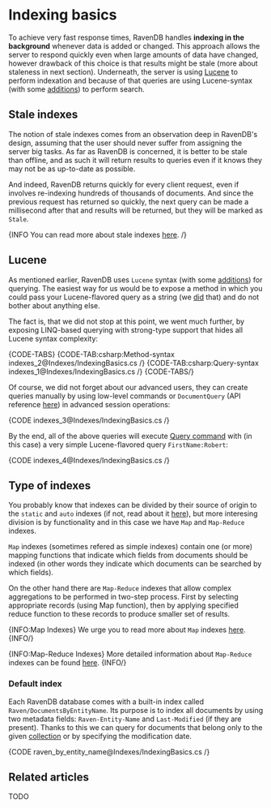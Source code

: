 ﻿# Indexing basics

To achieve very fast response times, RavenDB handles **indexing in the background** whenever data is added or changed. This approach allows the server to respond quickly even when large amounts of data have changed, however drawback of this choice is that results might be stale (more about staleness in next section). Underneath, the server is using [Lucene](http://lucene.apache.org/) to perform indexation and because of that queries are using Lucene-syntax (with some [additions](../indexes/querying/full-query-syntax)) to perform search.

## Stale indexes

The notion of stale indexes comes from an observation deep in RavenDB's design, assuming that the user should never suffer from assigning the server big tasks. As far as RavenDB is concerned, it is better to be stale than offline, and as such it will return results to queries even if it knows they may not be as up-to-date as possible.

And indeed, RavenDB returns quickly for every client request, even if involves re-indexing hundreds of thousands of documents. And since the previous request has returned so quickly, the next query can be made a millisecond after that and results will be returned, but they will be marked as `Stale`.

{INFO You can read more about stale indexes [here](../indexes/stale-indexes). /}

## Lucene

As mentioned earlier, RavenDB uses `Lucene` syntax (with some [additions](../indexes/querying/full-query-syntax)) for querying. The easiest way for us would be to expose a method in which you could pass your Lucene-flavored query as a string (we [did](../client-api/commands/querying/how-to-query-a-database) that) and do not bother about anything else.

The fact is, that we did not stop at this point, we went much further, by exposing LINQ-based querying with strong-type support that hides all Lucene syntax complexity:

{CODE-TABS}
{CODE-TAB:csharp:Method-syntax indexes_2@Indexes/IndexingBasics.cs /}
{CODE-TAB:csharp:Query-syntax indexes_1@Indexes/IndexingBasics.cs /}
{CODE-TABS/}

Of course, we did not forget about our advanced users, they can create queries manually by using low-level commands or `DocumentQuery` (API reference [here](../client-api/session/querying/lucene/how-to-use-lucene-in-queries)) in advanced session operations:

{CODE indexes_3@Indexes/IndexingBasics.cs /}

By the end, all of the above queries will execute [Query command](../client-api/commands/querying/how-to-query-a-database) with (in this case) a very simple Lucene-flavored query `FirstName:Robert`:

{CODE indexes_4@Indexes/IndexingBasics.cs /}

## Type of indexes

You probably know that indexes can be divided by their source of origin to the `static` and `auto` indexes (if not, read about it [here](../indexes/creating-and-deploying)), but more interesing division is by functionality and in this case we have `Map` and `Map-Reduce` indexes.

`Map` indexes (sometimes refered as simple indexes) contain one (or more) mapping functions that indicate which fields from documents should be indexed (in other words they indicate which documents can be searched by which fields).

On the other hand there are `Map-Reduce` indexes that allow complex aggregations to be performed in two-step process. First by selecting appropriate records (using Map function), then by applying specified reduce function to these records to produce smaller set of results.

{INFO:Map Indexes}
We urge you to read more about `Map` indexes [here](../indexes/map-indexes).
{INFO/}

{INFO:Map-Reduce Indexes}
More detailed information about `Map-Reduce` indexes can be found [here](../indexes/map-reduce-indexes).
{INFO/}

### Default index

Each RavenDB database comes with a built-in index called `Raven/DocumentsByEntityName`. Its purpose is to index all documents by using two metadata fields: `Raven-Entity-Name`
and `Last-Modified` (if they are present). Thanks to this we can query for documents that belong only to the given [collection](../client-api/faq/what-is-a-collection) or by specifying the modification date.

{CODE raven_by_entity_name@Indexes/IndexingBasics.cs /}

## Related articles

TODO